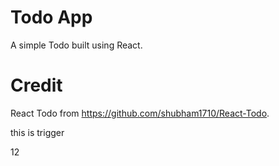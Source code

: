 # Todo App
A simple Todo built using React.

# Credit
React Todo from https://github.com/shubham1710/React-Todo.

this is trigger

12
